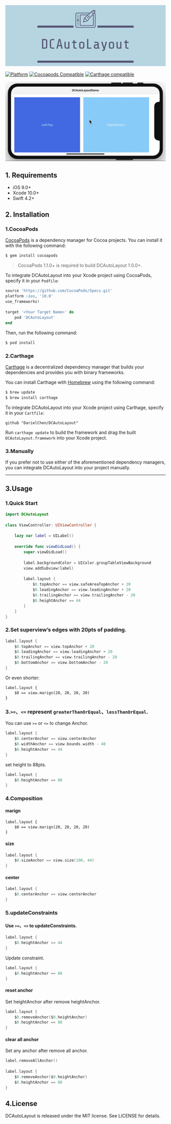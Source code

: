 ![](./Source/logo.png)

[![Platform](https://img.shields.io/cocoapods/p/DCAutoLayout.svg?style=flat)](https://github.com/SnapKit/SnapKit)
[![Cocoapods Compatible](https://img.shields.io/cocoapods/v/DCAutoLayout.svg)](https://cocoapods.org/pods/SnapKit)
[![Carthage compatible](https://img.shields.io/badge/Carthage-compatible-4BC51D.svg?style=flat)](https://github.com/Carthage/Carthage)


![](./Source/demo.gif)

## 1. Requirements

- iOS 9.0+ 
- Xcode 10.0+
- Swift 4.2+

## 2. Installation

### 1.CocoaPods

[CocoaPods](http://cocoapods.org) is a dependency manager for Cocoa projects. You can install it with the following command:

```bash
$ gem install cocoapods
```

> CocoaPods 1.1.0+ is required to build DCAutoLayout 1.0.0+.

To integrate DCAutoLayout into your Xcode project using CocoaPods, specify it in your `Podfile`:

```ruby
source 'https://github.com/CocoaPods/Specs.git'
platform :ios, '10.0'
use_frameworks!

target '<Your Target Name>' do
    pod 'DCAutoLayout'
end
```

Then, run the following command:

```bash
$ pod install
```

### 2.Carthage

[Carthage](https://github.com/Carthage/Carthage) is a decentralized dependency manager that builds your dependencies and provides you with binary frameworks.

You can install Carthage with [Homebrew](http://brew.sh/) using the following command:

```bash
$ brew update
$ brew install carthage
```

To integrate DCAutoLayout into your Xcode project using Carthage, specify it in your `Cartfile`:

```ogdl
github "DarielChen/DCAutoLayout"
```

Run `carthage update` to build the framework and drag the built `DCAutoLayout.framework` into your Xcode project.

### 3.Manually

If you prefer not to use either of the aforementioned dependency managers, you can integrate DCAutoLayout into your project manually.

---

## 3.Usage

### 1.Quick Start

```swift
import DCAutoLayout

class ViewController: UIViewController {
    
    lazy var label = UILabel()

    override func viewDidLoad() {
        super.viewDidLoad()
        
        label.backgroundColor = UIColor.groupTableViewBackground
        view.addSubview(label)
        
        label.layout {
            $0.topAnchor == view.safeAreaTopAnchor + 20
            $0.leadingAnchor == view.leadingAnchor + 20
            $0.trailingAnchor == view.trailingAnchor - 20
            $0.heightAnchor == 44
        }
    }
}
```
### 2.Set superview’s edges with 20pts of padding.

```swift
label.layout {
    $0.topAnchor == view.topAnchor + 20
    $0.leadingAnchor == view.leadingAnchor + 20
    $0.trailingAnchor == view.trailingAnchor - 20
    $0.bottomAnchor == view.bottomAnchor - 20
}
```
Or even shorter:

```
label.layout {
    $0 == view.marign(20, 20, 20, 20)            
}
```
### 3.`>=`、`<=` represent `greaterThanOrEqual`、`lessThanOrEqual`.

You can use `>=` or `<=` to change Anchor.

```swift
label.layout {
    $0.centerAnchor == view.centerAnchor
    $0.widthAnchor == view.bounds.width - 40
    $0.heightAnchor >= 44
}
```

set height to 88pts.

```swift
label.layout {
    $0.heightAnchor == 88
}
```

### 4.Composition
#### marign
```
label.layout {
    $0 == view.marign(20, 20, 20, 20)            
}
```
#### size

```swift
label.layout {
    $0.sizeAnchor == view.size(100, 44)
}
```
#### center

```swift
label.layout {
    $0.centerAnchor == view.centerAnchor
}
```

### 5.updateConstraints

#### Use `>=`、`<=` to updateConstraints.

```swift
label.layout {
    $0.heightAnchor >= 44
}
```
Update constraint.

```swift
label.layout {
    $0.heightAnchor == 88
}
```
#### reset anchor

Set heightAnchor after remove heightAnchor.

```swift
label.layout {
    $0.removeAnchor($0.heightAnchor)
    $0.heightAnchor == 88
}
```

#### clear all anchor

Set any anchor after remove all anchor.

```swift
label.removeAllAnchor()
        
label.layout {
    $0.removeAnchor($0.heightAnchor)
    $0.heightAnchor == 88
}
```
## 4.License

DCAutoLayout is released under the MIT license. See LICENSE for details.



